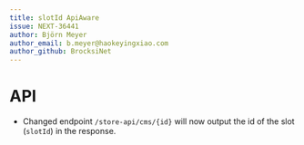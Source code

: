 ```yaml
---
title: slotId ApiAware
issue: NEXT-36441
author: Björn Meyer
author_email: b.meyer@haokeyingxiao.com
author_github: BrocksiNet
---
```

# API
* Changed endpoint `/store-api/cms/{id}` will now output the id of the slot (`slotId`) in the response.  
